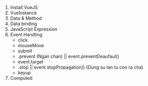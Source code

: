 1. Install VueJS
2. VueInstance 
3. Data & Method 
4. Data binding
5. JavaScript Expression
6. Event Handling
    - click
    - mouseMove
    - submit
    - .prevent (Ngan chan) || event.preventDeaufaul()
    - event.target
    - .stop || event.stopPropagation() (Dung su lan tu con ra cha)
    - keyup
7. Computed
